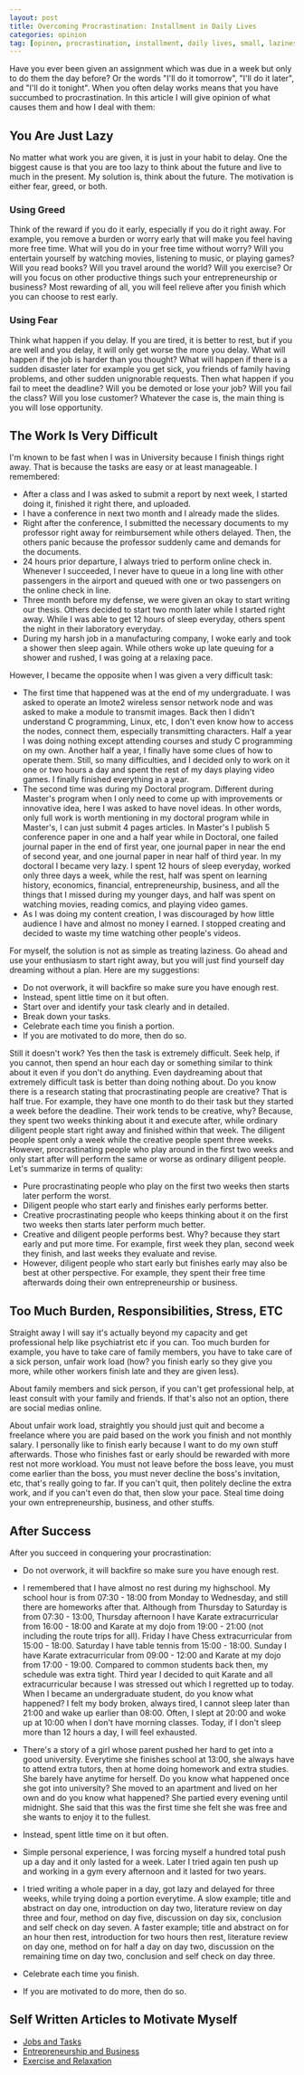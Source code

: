 ```yaml
---
layout: post
title: Overcoming Procrastination: Installment in Daily Lives
categories: opinion
tag: [opinon, procrastination, installment, daily lives, small, laziness, greed, fear, present, future, motivation, stress, burden, overwork]
---
```


Have you ever been given an assignment which was due in a week but only to do them the day before? Or the words "I'll do it tomorrow", "I'll do it later", and "I'll do it tonight". When you often delay works means that you have succumbed to procrastination. In this article I will give opinion of what causes them and how I deal with them:

## You Are Just Lazy

No matter what work you are given, it is just in your habit to delay. One the biggest cause is that you are too lazy to think about the future and live to much in the present. My solution is, think about the future. The motivation is either fear, greed, or both.

### Using Greed

Think of the reward if you do it early, especially if you do it right away. For example, you remove a burden or worry early that will make you feel having more free time. What will you do in your free time without worry? Will you entertain yourself by watching movies, listening to music, or playing games? Will you read books? Will you travel around the world? Will you exercise? Or will you focus on other productive things such your entrepreneurship or business? Most rewarding of all, you will feel relieve after you finish which you can choose to rest early.

### Using Fear

Think what happen if you delay. If you are tired, it is better to rest, but if you are well and you delay, it will only get worse the more you delay. What will happen if the job is harder than you thought? What will happen if there is a sudden disaster later for example you get sick, you friends of family having problems, and other sudden unignorable requests. Then what happen if you fail to meet the deadline? Will you be demoted or lose your job? Will you fail the class? Will you lose customer? Whatever the case is, the main thing is you will lose opportunity.

## The Work Is Very Difficult

I'm known to be fast when I was in University because I finish things right away. That is because the tasks are easy or at least manageable. I remembered:

*   After a class and I was asked to submit a report by next week, I started doing it, finished it right there, and uploaded.
*   I have a conference in next two month and I already made the slides.
*   Right after the conference, I submitted the necessary documents to my professor right away for reimbursement while others delayed. Then, the others panic because the professor suddenly came and demands for the documents.
*   24 hours prior departure, I always tried to perform online check in. Whenever I succeeded, I never have to queue in a long line with other passengers in the airport and queued with one or two passengers on the online check in line.
*   Three month before my defense, we were given an okay to start writing our thesis. Others decided to start two month later while I started right away. While I was able to get 12 hours of sleep everyday, others spent the night in their laboratory everyday.
*   During my harsh job in a manufacturing company, I woke early and took a shower then sleep again. While others woke up late queuing for a shower and rushed, I was going at a relaxing pace.

However, I became the opposite when I was given a very difficult task:

*   The first time that happened was at the end of my undergraduate. I was asked to operate an Imote2 wireless sensor network node and was asked to make a module to transmit images. Back then I didn't understand C programming, Linux, etc, I don't even know how to access the nodes, connect them, especially transmitting characters. Half a year I was doing nothing except attending courses and study C programming on my own. Another half a year, I finally have some clues of how to operate them. Still, so many difficulties, and I decided only to work on it one or two hours a day and spent the rest of my days playing video games. I finally finished everything in a year.
*   The second time was during my Doctoral program. Different during Master's program when I only need to come up with improvements or innovative idea, here I was asked to have novel ideas. In other words, only full work is worth mentioning in my doctoral program while in Master's, I can just submit 4 pages articles. In Master's I publish 5 conference paper in one and a half year while in Doctoral, one failed journal paper in the end of first year, one journal paper in near the end of second year, and one journal paper in near half of third year. In my doctoral I became very lazy. I spent 12 hours of sleep everyday, worked only three days a week, while the rest, half was spent on learning history, economics, financial, entrepreneurship, business, and all the things that I missed during my younger days, and half was spent on watching movies, reading comics, and playing video games.
*   As I was doing my content creation, I was discouraged by how little audience I have and almost no money I earned. I stopped creating and decided to waste my time watching other people's videos.

For myself, the solution is not as simple as treating laziness. Go ahead and use your enthusiasm to start right away, but you will just find yourself day dreaming without a plan. Here are my suggestions:

*   Do not overwork, it will backfire so make sure you have enough rest.
*   Instead, spent little time on it but often.
*   Start over and identify your task clearly and in detailed.
*   Break down your tasks.
*   Celebrate each time you finish a portion.
*   If you are motivated to do more, then do so.

Still it doesn't work? Yes then the task is extremely difficult. Seek help, if you cannot, then spend an hour each day or something similar to think about it even if you don't do anything. Even daydreaming about that extremely difficult task is better than doing nothing about. Do you know there is a research stating that procrastinating people are creative? That is half true. For example, they have one month to do their task but they started a week before the deadline. Their work tends to be creative, why? Because, they spent two weeks thinking about it and execute after, while ordinary diligent people start right away and finished within that week. The diligent people spent only a week while the creative people spent three weeks. However, procrastinating people who play around in the first two weeks and only start after will perform the same or worse as ordinary diligent people. Let's summarize in terms of quality:

*   Pure procrastinating people who play on the first two weeks then starts later perform the worst.
*   Diligent people who start early and finishes early performs better.
*   Creative procrastinating people who keeps thinking about it on the first two weeks then starts later perform much better.
*   Creative and diligent people performs best. Why? because they start early and put more time. For example, first week they plan, second week they finish, and last weeks they evaluate and revise.
*   However, diligent people who start early but finishes early may also be best at other perspective. For example, they spent their free time afterwards doing their own entrepreneurship or business.

## Too Much Burden, Responsibilities, Stress, ETC

Straight away I will say it's actually beyond my capacity and get professional help like psychiatrist etc if you can. Too much burden for example, you have to take care of family members, you have to take care of a sick person, unfair work load (how? you finish early so they give you more, while other workers finish late and they are given less).

About family members and sick person, if you can't get professional help, at least consult with your family and friends. If that's also not an option, there are social medias online.

About unfair work load, straightly you should just quit and become a freelance where you are paid based on the work you finish and not monthly salary. I personally like to finish early because I want to do my own stuff afterwards. Those who finishes fast or early should be rewarded with more rest not more workload. You must not leave before the boss leave, you must come earlier than the boss, you must never decline the boss's invitation, etc, that's really going to far. If you can't quit, then politely decline the extra work, and if you can't even do that, then slow your pace. Steal time doing your own entrepreneurship, business, and other stuffs.

## After Success

After you succeed in conquering your procrastination:

*   Do not overwork, it will backfire so make sure you have enough rest.

*   I remembered that I have almost no rest during my highschool. My school hour is from 07:30 - 18:00 from Monday to Wednesday, and still there are homeworks after that. Although from Thursday to Saturday is from 07:30 - 13:00, Thursday afternoon I have Karate extracurricular from 16:00 - 18:00 and Karate at my dojo from 19:00 - 21:00 (not including the route trips for all). Friday I have Chess extracurricular from 15:00 - 18:00\. Saturday I have table tennis from 15:00 - 18:00\. Sunday I have Karate extracurricular from 09:00 - 12:00 and Karate at my dojo from 17:00 - 19:00\. Compared to common students back then, my schedule was extra tight. Third year I decided to quit Karate and all extracurricular because I was stressed out which I regretted up to today. When I became an undergraduate student, do you know what happened? I felt my body broken, always tired, I cannot sleep later than 21:00 and wake up earlier than 08:00\. Often, I slept at 20:00 and woke up at 10:00 when I don't have morning classes. Today, if I don't sleep more than 12 hours a day, I will feel exhausted.
*   There's a story of a girl whose parent pushed her hard to get into a good university. Everytime she finishes school at 13:00, she always have to attend extra tutors, then at home doing homework and extra studies. She barely have anytime for herself. Do you know what happened once she got into university? She moved to an apartment and lived on her own and do you know what happened? She partied every evening until midnight. She said that this was the first time she felt she was free and she wants to enjoy it to the fullest.

*   Instead, spent little time on it but often.

*   Simple personal experience, I was forcing myself a hundred total push up a day and it only lasted for a week. Later I tried again ten push up and working in a gym every afternoon and it lasted for two years.
*   I tried writing a whole paper in a day, got lazy and delayed for three weeks, while trying doing a portion everytime. A slow example; title and abstract on day one, introduction on day two, literature review on day three and four, method on day five, discussion on day six, conclusion and self check on day seven. A faster example; title and abstract on for an hour then rest, introduction for two hours then rest, literature review on day one, method on for half a day on day two, discussion on the remaining time on day two, conclusion and self check on day three.

*   Celebrate each time you finish.
*   If you are motivated to do more, then do so.

## Self Written Articles to Motivate Myself

*   [Jobs and Tasks](2020-02-23-if-i-finish-my-work)
*   [Entrepreneurship and Business](2020-02-23-if-i-won-a-million-dollars)
*   [Exercise and Relaxation](2020-02-23-if-i-perform-exercise-or-relaxation)